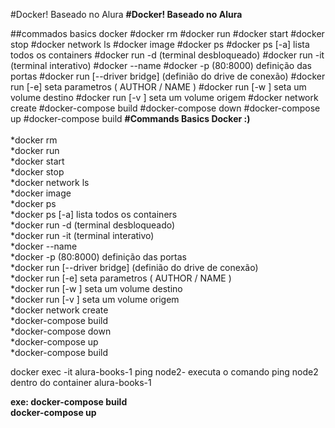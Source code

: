 #Docker! Baseado no Alura
<b>#Docker! Baseado no Alura</b>

##commados basics docker
#docker rm
#docker run
#docker start
#docker stop
#docker network ls
#docker image
#docker ps
#docker ps [-a] lista todos os containers
#docker run -d (terminal desbloqueado)
#docker run -it (terminal interativo)
#docker --name
#docker -p (80:8000) definição das portas
#docker run [--driver bridge] (definião do drive de conexão)
#docker run [-e] seta parametros ( AUTHOR / NAME )
#docker run [-w <PATH>] seta um volume destino
#docker run [-v <PATH>] seta um volume origem
#docker network create <nome> 
#docker-compose build
#docker-compose down
#docker-compose up
#docker-compose build
<b>#Commands Basics Docker :) </b></br></br>
*docker rm</br>
*docker run</br>
*docker start</br>
*docker stop</br>
*docker network ls</br>
*docker image</br>
*docker ps</br>
*docker ps [-a] lista todos os containers</br>
*docker run -d (terminal desbloqueado)</br>
*docker run -it (terminal interativo)</br>
*docker --name</br>
*docker -p (80:8000) definição das portas</br>
*docker run [--driver bridge] (definião do drive de conexão)</br>
*docker run [-e] seta parametros ( AUTHOR / NAME )</br>
*docker run [-w <PATH>] seta um volume destino</br>
*docker run [-v <PATH>] seta um volume origem</br>
*docker network create <nome> </br>
*docker-compose build</br>
*docker-compose down</br>
*docker-compose up</br>
*docker-compose build</br>

docker exec -it alura-books-1 ping node2- executa o comando ping node2 dentro do container alura-books-1

<b>exe: docker-compose build<br>
     docker-compose up</b>

